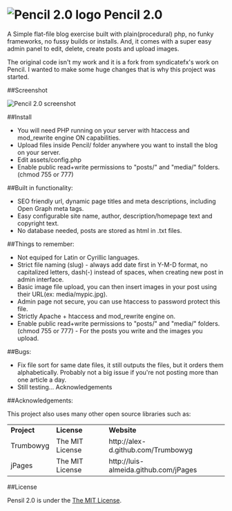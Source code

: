 ![Pencil 2.0 logo](https://github.com/MrGKanev/Pensil-2.0/blob/master/assets/logo.png?raw=true) Pencil 2.0
======

A Simple flat-file blog exercise built with plain(procedural) php, no funky frameworks, no fussy builds or installs. And, it comes with a super easy admin panel to edit, delete, create posts and upload images.

The original code isn't my work and it is a fork from syndicatefx's work on Pencil. I wanted to make some huge changes that is why this project was started. 

##Screenshot 

![Pencil 2.0 screenshot](https://github.com/MrGKanev/Pensil-2.0/blob/master/screenshot/screenshot.png?raw=true)

##Install

- You will need PHP running on your server with htaccess and mod_rewrite engine ON capabilities.
- Upload files inside Pencil/ folder anywhere you want to install the blog on your server.
- Edit assets/config.php
- Enable public read+write permissions to "posts/" and "media/"  folders. (chmod 755 or 777)

##Built in functionality:

- SEO friendly url, dynamic page titles and meta descriptions, including Open Graph meta tags.
- Easy configurable site name, author, description/homepage text and copyright text.
- No database needed, posts are stored as html in .txt files.

##Things to remember:

- Not equiped for Latin or Cyrillic languages.
- Strict file naming (slug) - always add date first in Y-M-D format, no capitalized letters, dash(-) instead of spaces, when creating new post in admin interface.
- Basic image file upload, you can then insert images in your post using their URL(ex: media/mypic.jpg).
- Admin page not secure, you can use htaccess to password protect this file.
- Strictly Apache + htaccess and mod_rewrite engine on.
- Enable public read+write permissions to "posts/" and "media/"  folders. (chmod 755 or 777) - For the posts you write and the images you upload.

##Bugs:

- Fix file sort for same date files, it still outputs the files, but it orders them alphabetically. Probably not a big issue if you're not posting more than one article a day.
- Still testing...
Acknowledgements


##Acknowledgements:

This project also uses many other open source libraries such as:

<table>
    <tr>
        <td><strong>Project</strong></td>
        <td><strong>License</strong></td>
        <td><strong>Website</strong></td>
    </tr>
    <tr>
        <td>Trumbowyg</td>
        <td>The MIT License</td>
        <td>http://alex-d.github.com/Trumbowyg</td>
    </tr>
    <tr>
        <td>jPages</td>
        <td>The MIT License</td>
        <td>http://luis-almeida.github.com/jPages</td>
    </tr>
</table>

##License

Pensil 2.0  is under the [The MIT License](https://github.com/MrGKanev/Pensil-2.0/blob/master/LICENSE).